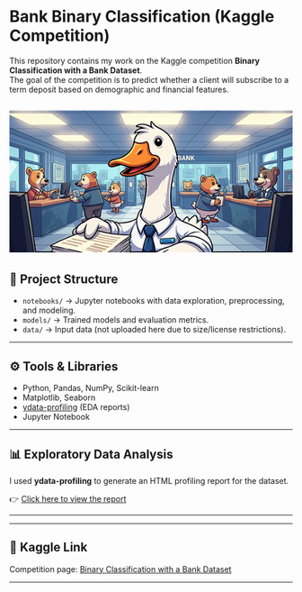 # Bank Binary Classification (Kaggle Competition)

This repository contains my work on the Kaggle competition **Binary Classification with a Bank Dataset**.  
The goal of the competition is to predict whether a client will subscribe to a term deposit based on demographic and financial features.

![Bank Binary Classification (Kaggle Competition)](https://raw.githubusercontent.com/ABUALHUSSEIN/bank-binary-classification-kaggle/refs/heads/main/header.png)
---

## 📂 Project Structure
- `notebooks/` → Jupyter notebooks with data exploration, preprocessing, and modeling.  
- `models/` → Trained models and evaluation metrics.  
- `data/` → Input data (not uploaded here due to size/license restrictions).  

---

## ⚙️ Tools & Libraries
- Python, Pandas, NumPy, Scikit-learn  
- Matplotlib, Seaborn  
- [ydata-profiling](https://github.com/ydataai/ydata-profiling) (EDA reports)  
- Jupyter Notebook  

---

## 📊 Exploratory Data Analysis
I used **ydata-profiling** to generate an HTML profiling report for the dataset.  

👉 [Click here to view the report](https://abualhussein.github.io/bank-binary-classification-kaggle/)  

---

---

## 📌 Kaggle Link
Competition page: [Binary Classification with a Bank Dataset](https://www.kaggle.com/competitions/playground-series-s5e8)  

---


